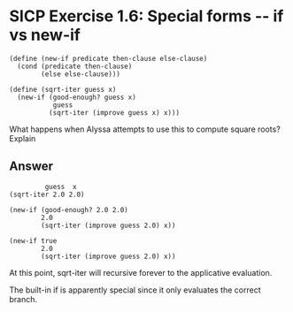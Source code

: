 # SICP Exercise 1.6: Special forms -- if vs new-if

    (define (new-if predicate then-clause else-clause)
      (cond (predicate then-clause)
            (else else-clause)))

    (define (sqrt-iter guess x)
      (new-if (good-enough? guess x)
               guess
              (sqrt-iter (improve guess x) x)))
          
What happens when Alyssa attempts to use this to compute square roots? Explain

## Answer

             guess  x
    (sqrt-iter 2.0 2.0)
    
    (new-if (good-enough? 2.0 2.0)
            2.0
            (sqrt-iter (improve guess 2.0) x))

    (new-if true
            2.0
            (sqrt-iter (improve guess 2.0) x))

At this point, sqrt-iter will recursive forever to the applicative evaluation.

The built-in if is apparently special since it only evaluates the correct branch.

